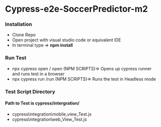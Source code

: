 # Cypress-e2e-SoccerPredictor-m2

### Installation

<ul>
<li>Clone Repo</li>
<li>Open project with visual studio code or equivalent IDE</li>
<li>In terminal type => <strong>npm install</strong></li>
</ul>

### Run Test

<ul>
<li>npx cypress open / open (NPM SCRIPTS)=> Opens up cypress runner and runs test in a browser</li>
<li>npx cypress run /run (NPM SCRIPTS)=> Runs the test in Headless mode</li>
</ul>

### Test Script Directory

#### Path to Test is cypress/intergration/

<ul>
<li>cypress\integration\mobile_view_Test.js</li>
<li>cypress\integration\web_View_Test.js</li>
</ul>
